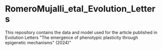 # RomeroMujalli_etal_Evolution_Letters
This repository contains the data and model used for the article published in Evolution Letters "The emergence of phenotypic plasticity through epigenetic mechanisms" (2024)"
